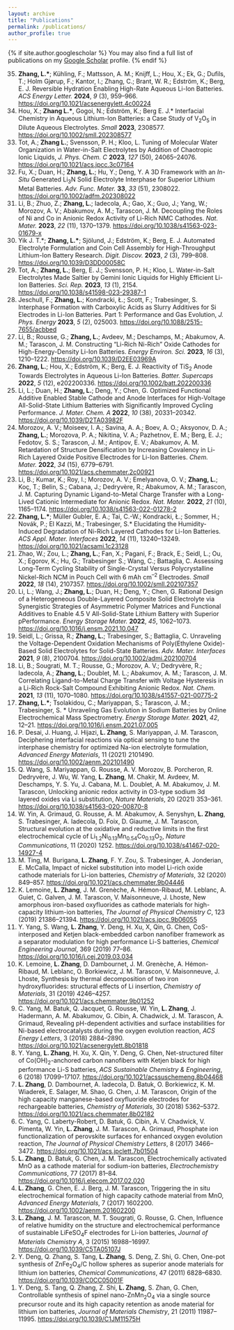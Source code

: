 ```yaml
---
layout: archive
title: "Publications"
permalink: /publications/
author_profile: true
---
```


{% if site.author.googlescholar %}
  You may also find a full list of publications on my <a href="{{site.author.googlescholar}}"> Google Scholar</a> profile.
{% endif %}

<!-- 
{% include publications %}

-->


<ol reversed>
  <li><strong>Zhang, L.*</strong>; Kühling, F.; Mattsson, A. M.; Knijff, L.; Hou, X.; Ek, G.; Dufils, T.; Holm Gjørup, F.; Kantor, I.; Zhang, C.; Brant, W. R.; Edström, K.; Berg, E. J. Reversible Hydration Enabling High-Rate Aqueous Li-Ion Batteries. <em>ACS Energy Letter.</em> <strong>2024</strong>, <em>9</em> (3), 959–966. <a href="http://doi.org/10.1021/acsenergylett.4c00224">https://doi.org/10.1021/acsenergylett.4c00224</a></li>
  <li>Hou, X.; <strong>Zhang L.*</strong>, Gogoi, N.; Edström, K.; Berg E. J.* Interfacial Chemistry in Aqueous Lithium-Ion Batteries: a Case Study of V<sub>2</sub>O<sub>5</sub> in Dilute Aqueous Electrolytes. <em>Small</em> <strong>2023</strong>, 2308577. <a href="http://doi.org/10.1002/smll.202308577">https://doi.org/10.1002/smll.202308577</a></li>
  <li>Tot, A.; <strong>Zhang L.</strong>; Svensson, P. H.; Kloo, L. Tuning of Molecular Water Organization in Water-in-Salt Electrolytes by Addition of Chaotropic Ionic Liquids, <em>J. Phys. Chem. C</em> <strong>2023</strong>, <em>127</em> (50), 24065–24076. <a href="http://doi.org/10.1021/acs.jpcc.3c07164">https://doi.org/10.1021/acs.jpcc.3c07164</a></li>
  <li>Fu, X.; Duan, H.; <strong>Zhang, L.</strong>; Hu, Y.; Deng, Y. A 3D Framework with an <em>In-Situ</em> Generated Li<sub>3</sub>N Solid Electrolyte Interphase for Superior Lithium Metal Batteries. <em>Adv. Func. Mater.</em> <strong>33</strong>, <em>33</em> (51), 2308022. <a href="http://doi.org/10.1002/adfm.202308022">https://doi.org/10.1002/adfm.202308022</a></li>
  <li>Li, B.; Zhuo, Z.; <strong>Zhang, L.</strong>; Iadecola, A.; Gao, X.; Guo, J.; Yang, W.; Morozov, A. V.; Abakumov, A. M.; Tarascon, J. M. Decoupling the Roles of Ni and Co in Anionic Redox Activity of Li-Rich NMC Cathodes. <em>Nat. Mater.</em> <strong>2023</strong>, <em>22</em> (11), 1370–1379. <a href="http://doi.org/10.1038/s41563-023-01679-x">https://doi.org/10.1038/s41563-023-01679-x</a></li>
  <li>Yik J. T.*; <strong>Zhang, L.*</strong>; Sjölund, J.; Edström, K.; Berg, E. J. Automated Electrolyte Formulation and Coin Cell Assembly for High-Throughput Lithium-Ion Battery Research. <em>Digit. Discov.</em> <strong>2023</strong>, <em>2</em> (3), 799–808. <a href="http://doi.org/10.1039/D3DD00058C">https://doi.org/10.1039/D3DD00058C</a></li>
  <li>Tot, A.; <strong>Zhang, L.</strong>; Berg, E. J.; Svensson, P. H.; Kloo, L. Water-in-Salt Electrolytes Made Saltier by Gemini Ionic Liquids for Highly Efficient Li-Ion Batteries. <em>Sci. Rep.</em> <strong>2023</strong>, <em>13</em> (1), 2154. <a href="http://doi.org/10.1038/s41598-023-29387-1">https://doi.org/10.1038/s41598-023-29387-1</a></li>
  <li>Jeschull, F.; <strong>Zhang, L.</strong>; Kondracki, Ł.; Scott, F.; Trabesinger, S. Interphase Formation with Carboxylic Acids as Slurry Additives for Si Electrodes in Li-Ion Batteries. Part 1: Performance and Gas Evolution, <em>J. Phys. Energy</em> <strong>2023</strong>, <em>5</em> (2), 025003. <a href="http://doi.org/10.1088/2515-7655/acbbed">https://doi.org/10.1088/2515-7655/acbbed</a></li>
  <li>Li, B.; Rousse, G.; <strong>Zhang, L.</strong>; Avdeev, M.; Deschamps, M.; Abakumov, A. M.; Tarascon, J. M. Constructing “Li-Rich Ni-Rich” Oxide Cathodes for High-Energy-Density Li-Ion Batteries. <em>Energy Environ. Sci.</em> <strong>2023</strong>, <em>16</em> (3), 1210–1222. <a href="http://doi.org/10.1039/D2EE03969A">https://doi.org/10.1039/D2EE03969A</a></li>
  <li><strong>Zhang, L.</strong>; Hou, X.; Edström, K.; Berg, E. J. Reactivity of TiS<sub>2</sub> Anode Towards Electrolytes in Aqueous Li-Ion Batteries. <em>Batter. Supercaps</em> <strong>2022</strong>, <em>5</em> (12), e202200336. <a href="http://doi.org/10.1002/batt.202200336">https://doi.org/10.1002/batt.202200336</a></li>
  <li>Li, L.; Duan, H.; <strong>Zhang, L.</strong>; Deng, Y.; Chen, G. Optimized Functional Additive Enabled Stable Cathode and Anode Interfaces for High-Voltage All-Solid-State Lithium Batteries with Significantly Improved Cycling Performance. <em>J. Mater. Chem. A</em> <strong>2022</strong>, <em>10</em> (38), 20331–20342. <a href="http://doi.org/10.1039/D2TA03982F">https://doi.org/10.1039/D2TA03982F</a></li>
  <li>Morozov, A. V.; Moiseev, I. A.; Savina, A. A.; Boev, A. O.; Aksyonov, D. A.; <strong>Zhang, L.</strong>; Morozova, P. A.; Nikitina, V. A.; Pazhetnov, E. M.; Berg, E. J.; Fedotov, S. S.; Tarascon, J. M.; Antipov, E. V.; Abakumov, A. M. Retardation of Structure Densification by Increasing Covalency in Li-Rich Layered Oxide Positive Electrodes for Li-Ion Batteries. <em>Chem. Mater.</em> <strong>2022</strong>, <em>34</em> (15), 6779–6791. <a href="http://doi.org/10.1021/acs.chemmater.2c00921">https://doi.org/10.1021/acs.chemmater.2c00921</a></li>
  <li>Li, B.; Kumar, K.; Roy, I.; Morozov, A. V.; Emelyanova, O. V.; <strong>Zhang, L.</strong>; Koç, T.; Belin, S.; Cabana, J.; Dedryvère, R.; Abakumov, A. M.; Tarascon, J. M. Capturing Dynamic Ligand-to-Metal Charge Transfer with a Long-Lived Cationic Intermediate for Anionic Redox. <em>Nat. Mater.</em> <strong>2022</strong>, <em>21</em> (10), 1165–1174. <a href="http://doi.org/10.1038/s41563-022-01278-2">https://doi.org/10.1038/s41563-022-01278-2</a></li>
  <li><strong>Zhang, L.*</strong>; Müller Gubler, E. A.; Tai, C.-W.; Kondracki, Ł.; Sommer, H.; Novák, P.; El Kazzi, M.; Trabesinger, S.* Elucidating the Humidity-Induced Degradation of Ni-Rich Layered Cathodes for Li-Ion Batteries. <em>ACS Appl. Mater. Interfaces</em> <strong>2022</strong>, <em>14</em> (11), 13240–13249. <a href="http://doi.org/10.1021/acsami.1c23128">https://doi.org/10.1021/acsami.1c23128</a></li>
  <li>Zhao, W.; Zou, L.; <strong>Zhang, L.</strong>; Fan, X.; Pagani, F.; Brack, E.; Seidl, L.; Ou, X.; Egorov, K.; Hu, G.; Trabesinger S.; Wang, C.; Battaglia, C. Assessing Long-Term Cycling Stability of Single-Crystal Versus Polycrystalline Nickel-Rich NCM in Pouch Cell with 6 mAh cm<sup>–2</sup> Electrodes. <em>Small</em> <strong>2022</strong>, <em>18</em> (14), 2107357. <a href="http://doi.org/10.1002/smll.202107357">https://doi.org/10.1002/smll.202107357</a></li>
  <li>Li, L.; Wang, J.; <strong>Zhang, L.</strong>; Duan, H.; Deng, Y.; Chen, G. Rational Design of a Heterogeneous Double-Layered Composite Solid Electrolyte via Synergistic Strategies of Asymmetric Polymer Matrices and Functional Additives to Enable 4.5 V All-Solid-State Lithium Battery with Superior pPerformance. <em>Energy Storage Mater.</em> <strong>2022</strong>, <em>45</em>, 1062–1073. <a href="http://doi.org/10.1016/j.ensm.2021.10.047">https://doi.org/10.1016/j.ensm.2021.10.047</a></li>
  <li>Seidl, L.; Grissa, R.; <strong>Zhang, L.</strong>; Trabesinger, S.; Battaglia, C. Unraveling the Voltage-Dependent Oxidation Mechanisms of Poly(Ethylene Oxide)-Based Solid Electrolytes for Solid-State Batteries. <em>Adv. Mater. Interfaces</em> <strong>2021</strong>, <em>9</em> (8), 2100704. <a href="http://doi.org/10.1002/admi.202100704">https://doi.org/10.1002/admi.202100704</a></li>
  <li>Li, B.; Sougrati, M. T.; Rousse, G.; Morozov, A. V.; Dedryvère, R.; Iadecola, A.; <strong>Zhang, L.</strong>; Doublet, M. L.; Abakumov, A. M.; Tarascon, J. M. Correlating Ligand-to-Metal Charge Transfer with Voltage Hysteresis in a Li-Rich Rock-Salt Compound Exhibiting Anionic Redox. <em>Nat. Chem.</em> <strong>2021</strong>, <em>13</em> (11), 1070–1080. <a href="http://doi.org/10.1038/s41557-021-00775-2">https://doi.org/10.1038/s41557-021-00775-2</a></li>
  <li><strong>Zhang, L.*</strong>; Tsolakidou, C.; Mariyappan, S.; Tarascon, J. M.; Trabesinger, S. * Unraveling Gas Evolution in Sodium Batteries by Online Electrochemical Mass Spectrometry. <em>Energy Storage Mater.</em> <strong>2021</strong>, <em>42</em>, 12–21. <a href="http://doi.org/10.1016/j.ensm.2021.07.005">https://doi.org/10.1016/j.ensm.2021.07.005</a></li>
  <li>P. Desai, J. Huang, J. Hijazi, <strong>L. Zhang</strong>, S. Mariyappan, J. M. Tarascon, Deciphering interfacial reactions via optical sensing to tune the interphase chemistry for optimized Na-ion electrolyte formulation, <em>Advanced Energy Materials</em>, 11 (2021) 2101490. <a href="http://doi.org/10.1002/aenm.202101490">https://doi.org/10.1002/aenm.202101490</a></li>
  <li>Q. Wang, S. Mariyappan, G. Rousse, A. V. Morozov, B. Porcheron, R. Dedryvère, J. Wu, W. Yang, <strong>L. Zhang</strong>, M. Chakir, M. Avdeev, M. Deschamps, Y. S. Yu, J. Cabana, M. L. Doublet, A. M. Abakumov, J. M. Tarascon, Unlocking anionic redox activity in O3-type sodium 3d layered oxides via Li substitution, <em>Nature Materials</em>, 20 (2021) 353–361. <a href="http://doi.org/10.1038/s41563-020-00870-8">https://doi.org/10.1038/s41563-020-00870-8</a></li>
  <li>W. Yin, A. Grimaud, G. Rousse, A. M. Abakumov, A. Senyshyn, <strong>L. Zhang</strong>, S. Trabesinger, A. Iadecola, D. Foix, D. Giaume, J. M. Tarascon, Structural evolution at the oxidative and reductive limits in the first electrochemical cycle of Li<sub>1.2</sub>Ni<sub>0.13</sub>Mn<sub>0.54</sub>Co<sub>0.13</sub>O<sub>2</sub>, <em>Nature Communications</em>, 11 (2020) 1252. <a href="http://doi.org/10.1038/s41467-020-14927-4">https://doi.org/10.1038/s41467-020-14927-4</a></li>
  <li>M. Ting, M. Burigana, <strong>L. Zhang</strong>, F. Y. Zou, S. Trabesinger, A. Jonderian, E. McCalla, Impact of nickel substitution into model Li-rich oxide cathode materials for Li-ion batteries, <em>Chemistry of Materials</em>, 32 (2020) 849–857. <a href="http://doi.org/10.1021/acs.chemmater.9b04446">https://doi.org/10.1021/acs.chemmater.9b04446</a></li>
  <li>K. Lemoine, <strong>L. Zhang</strong>, J. M. Grenèche, A. Hémon-Ribaud, M. Leblanc, A. Guiet, C. Galven, J. M. Tarascon, V. Maisonneuve, J. Lhoste, New amorphous iron-based oxyfluorides as cathode materials for high-capacity lithium-ion batteries, <em>The Journal of Physical Chemistry C</em>, 123 (2019) 21386–21394. <a href="http://doi.org/10.1021/acs.jpcc.9b06055">https://doi.org/10.1021/acs.jpcc.9b06055</a></li>
  <li>Y. Yang, S. Wang, <strong>L. Zhang</strong>, Y. Deng, H. Xu, X, Qin, G. Chen, CoS-interposed and Ketjen black-embedded carbon nanofiber framework as a separator modulation for high performance Li-S batteries, <em>Chemical Engineering Journal</em>, 369 (2019) 77–86. <a href="http://doi.org/10.1016/j.cej.2019.03.034">https://doi.org/10.1016/j.cej.2019.03.034</a></li>
  <li>K. Lemoine, <strong>L. Zhang</strong>, D. Dambournet, J. M. Grenèche, A. Hémon-Ribaud, M. Leblanc, O. Borkiewicz, J. M. Tarascon, V. Maisonneuve, J. Lhoste, Synthesis by thermal decomposition of two iron hydroxyfluorides: structural effects of Li insertion, <em>Chemistry of Materials</em>, 31 (2019) 4246–4257. <a href="http://doi.org/10.1021/acs.chemmater.9b01252">https://doi.org/10.1021/acs.chemmater.9b01252</a></li>
  <li>C. Yang, M. Batuk, Q. Jacquet, G. Rousse, W. Yin, <strong>L. Zhang</strong>, J. Hadermann, A. M. Abakumov, G. Cibin, A. Chadwick, J. M. Tarascon, A. Grimaud, Revealing pH-dependent activities and surface instabilities for Ni-based electrocatalysts during the oxygen evolution reaction, <em>ACS Energy Letters</em>, 3 (2018) 2884–2890. <a href="http://doi.org/10.1021/acsenergylett.8b01818">https://doi.org/10.1021/acsenergylett.8b01818</a></li>
  <li>Y. Yang, <strong>L. Zhang</strong>, H. Xu, X. Qin, Y. Deng, G. Chen, Net-structured filter of Co(OH)<sub>2</sub>-anchored carbon nanofibers with Ketjen black for high performance Li-S batteries, <em>ACS Sustainable Chemistry & Engineering</em>, 6 (2018) 17099–17107. <a href="http://doi.org/10.1021/acssuschemeng.8b04468">https://doi.org/10.1021/acssuschemeng.8b04468</a></li>
  <li><strong>L. Zhang</strong>, D. Dambournet, A. Iadecola, D. Batuk, O. Borkiewicz, K. M. Wiaderek, E. Salager, M. Shao, G. Chen, J. M. Tarascon, Origin of the high capacity manganese-based oxyfluoride electrodes for rechargeable batteries, <em>Chemistry of Materials</em>, 30 (2018) 5362–5372. <a href="http://doi.org/10.1021/acs.chemmater.8b02182">https://doi.org/10.1021/acs.chemmater.8b02182</a></li>
  <li>C. Yang, C. Laberty-Robert, D. Batuk, G. Cibin, A. V. Chadwick, V. Pimenta, W. Yin, <strong>L. Zhang</strong>, J. M. Tarascon, A. Grimaud, Phosphate ion functionalization of perovskite surfaces for enhanced oxygen evolution reaction, <em>The Journal of Physical Chemistry Letters</em>, 8 (2017) 3466–3472. <a href="http://doi.org/10.1021/acs.jpclett.7b01504">https://doi.org/10.1021/acs.jpclett.7b01504</a></li>
  <li><strong>L. Zhang</strong>, D. Batuk, G. Chen, J. M. Tarascon, Electrochemically activated MnO as a cathode material for sodium-ion batteries, <em>Electrochemistry Communications</em>, 77 (2017) 81–84. <a href="http://doi.org/10.1016/j.elecom.2017.02.020">https://doi.org/10.1016/j.elecom.2017.02.020</a></li>
  <li><strong>L. Zhang</strong>, G. Chen, E. J. Berg, J. M. Tarascon, Triggering the in situ electrochemical formation of high capacity cathode material from MnO, <em>Advanced Energy Materials</em>, 7 (2017) 1602200. <a href="http://doi.org/10.1002/aenm.201602200">https://doi.org/10.1002/aenm.201602200</a></li>
  <li><strong>L. Zhang</strong>, J. M. Tarascon, M. T. Sougrati, G. Rousse, G. Chen, Influence of relative humidity on the structure and electrochemical performance of sustainable LiFeSO<sub>4</sub>F electrodes for Li-ion batteries, <em>Journal of Materials Chemistry A</em>, 3 (2015) 16988–16997. <a href="http://doi.org/10.1039/C5TA05107J">https://doi.org/10.1039/C5TA05107J</a></li>
  <li>Y. Deng, Q. Zhang, S. Tang, <strong>L. Zhang</strong>, S. Deng, Z. Shi, G. Chen, One-pot synthesis of ZnFe<sub>2</sub>O<sub>4</sub>/C hollow spheres as superior anode materials for lithium ion batteries, <em>Chemical Communications</em>, 47 (2011) 6828–6830. <a href="http://doi.org/10.1039/C0CC05001F">https://doi.org/10.1039/C0CC05001F</a></li>
  <li>Y. Deng, S. Tang, Q. Zhang, Z. Shi, <strong>L. Zhang</strong>, S. Zhan, G. Chen, Controllable synthesis of spinel nano-ZnMn<sub>2</sub>O<sub>4</sub> via a single source precursor route and its high capacity retention as anode material for lithium ion batteries, <em>Journal of Materials Chemistry</em>, 21 (2011) 11987–11995. <a href="http://doi.org/10.1039/C1JM11575H">https://doi.org/10.1039/C1JM11575H</a></li>
</ol>
